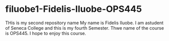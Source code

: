 # filuobe1-Fidelis-Iluobe-OPS445
THis is my second repository name
My name is Fidelis Iluobe. I am astudent of Seneca College and this is my fourth Semester. Thwe name of the course is OPS445. I hope to enjoy this course.
